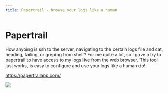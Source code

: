 ```yaml
---
title: Papertrail - browse your logs like a human
---
```


# Papertrail
How anyoing is ssh to the server, navigating to the certain logs file and cat, heading, tailing, or greping from shell? For me quite a lot, so I gave a try to papertrail to have access to my logs live from the web browser. This tool just works, is easy to configure and use your logs like a human do!

[https://papertrailapp.com/
](https://papertrailapp.com/)


![](https://papertrailapp.com/images/screenshots/search-and-tail-02.png)